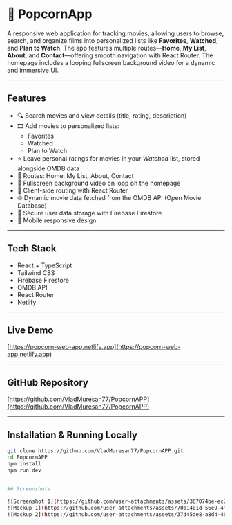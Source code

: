 # 🍿 PopcornApp

A responsive web application for tracking movies, allowing users to browse, search, and organize films into personalized lists like **Favorites**, **Watched**, and **Plan to Watch**. The app features multiple routes—**Home**, **My List**, **About**, and **Contact**—offering smooth navigation with React Router. The homepage includes a looping fullscreen background video for a dynamic and immersive UI.

---

## Features

- 🔍 Search movies and view details (title, rating, description)  
- 🎞️ Add movies to personalized lists:  
  - Favorites  
  - Watched  
  - Plan to Watch  
- ⭐ Leave personal ratings for movies in your *Watched* list, stored alongside OMDB data  
- 📂 Routes: Home, My List, About, Contact  
- 🌄 Fullscreen background video on loop on the homepage  
- 🔁 Client-side routing with React Router  
- 🌐 Dynamic movie data fetched from the OMDB API (Open Movie Database)  
- 🔐 Secure user data storage with Firebase Firestore  
- 📱 Mobile responsive design  

---

## Tech Stack

- React + TypeScript  
- Tailwind CSS  
- Firebase Firestore  
- OMDB API  
- React Router  
- Netlify  

---

## Live Demo

[https://popcorn-web-app.netlify.app](https://popcorn-web-app.netlify.app)

---

## GitHub Repository

[https://github.com/VladMuresan77/PopcornAPP](https://github.com/VladMuresan77/PopcornAPP)

---

## Installation & Running Locally

```bash
git clone https://github.com/VladMuresan77/PopcornAPP.git
cd PopcornAPP
npm install
npm run dev

---
## Screenshots

![Screenshot 1](https://github.com/user-attachments/assets/367074be-ec2d-4bd2-93b9-9f2aa95e9901)  
![Mockup 1](https://github.com/user-attachments/assets/70b1401d-56e9-4f5f-a4c2-8052bd790bb9)  
![Mockup 2](https://github.com/user-attachments/assets/37d45de8-a8d4-48b3-96e5-39a73cab3087)


